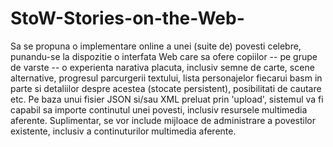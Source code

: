 # StoW-Stories-on-the-Web-
Sa se propuna o implementare online a unei (suite de) povesti celebre, punandu-se la dispozitie o interfata Web care sa ofere copiilor -- pe grupe de varste -- o experienta narativa placuta, inclusiv semne de carte, scene alternative, progresul parcurgerii textului, lista personajelor fiecarui basm in parte si detaliilor despre acestea (stocate persistent), posibilitati de cautare etc. Pe baza unui fisier JSON si/sau XML preluat prin 'upload', sistemul va fi capabil sa importe continutul unei povesti, inclusiv resursele multimedia aferente. Suplimentar, se vor include mijloace de administrare a povestilor existente, inclusiv a continuturilor multimedia aferente.

